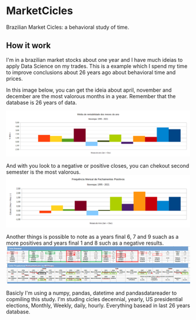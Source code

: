 # MarketCicles
Brazilian Market Cicles: a behavioral study of time.

## How it work
I'm in a brazilian market stocks about one year and I have much ideias to apply Data Science on my trades. This is a example which I spend my time to improve conclusions about 26 years ago about behavioral time and prices.

In this image below, you can get the ideia about april, november and december are the most valorous months in a year. Remember that the database is 26 years of data.

<img width="500" alt="rename screenshot" src="https://github.com/BrunoGianetti/MarketCicles/blob/main/1.png">

And with you look to a negative or positive closes, you can chekout second semester is the most valorous.
<img width="500" alt="rename screenshot" src="https://github.com/BrunoGianetti/MarketCicles/blob/main/2.png">

Another things is possible to note as a years final 6, 7 and 9 suach as a more positives and years final 1 and 8 such as a negative results.
<img width="500" alt="rename screenshot" src="https://github.com/BrunoGianetti/MarketCicles/blob/main/3.png">

Basicly I'm using a numpy, pandas, datetime and pandasdatareader to copmiling this study. I'm studing cicles decennial, yearly, US presidential elections, Monthly, Weekly, daily, hourly. Everything basead in last 26 years database.
